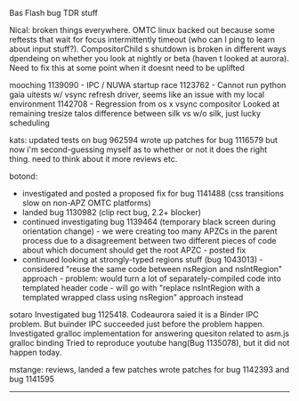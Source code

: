 Bas
        Flash bug
        TDR stuff



Nical:
        broken things everywhere.
        OMTC linux backed out because some reftests that wait for focus intermittently timeout (who can I ping to learn about input stuff?).
        CompositorChild s shutdown is broken in different ways dpendeing on whether you look at nightly or beta (haven t looked at aurora).
        Need to fix this at some point when it doesnt need to be uplifted



mooching
        1139090 - IPC / NUWA startup race
        1123762 - Cannot run python gaia uitests w/ vsync refresh driver, seems like an issue with my local environment
        1142708 - Regression from os x vsync compositor
        Looked at remaining tresize talos difference between silk vs w/o silk, just lucky scheduling



kats:
        updated tests on bug 962594
        wrote up patches for bug 1116579 but now i'm second-guessing myself as to whether or not it does the right thing. need to think about it more
        reviews etc.



botond:
  - investigated and posted a proposed fix for bug 1141488 (css transitions slow on non-APZ OMTC platforms)
  - landed bug 1130982 (clip rect bug, 2.2+ blocker)
  - continued investigating bug 1139464 (temporary black screen during orientation change)
         - we were creating too many APZCs in the parent process due to a disagreement between two different pieces of code about which document should get the root APZC
         - posted fix
  - continued looking at strongly-typed regions stuff (bug 1043013)
         - considered "reuse the same code between nsRegion and nsIntRegion" approach
            - problem: would turn a lot of separately-compiled code into templated header code
         - will go with "replace nsIntRegion with a templated wrapped class using nsRegion" approach instead



sotaro
        Investigated bug 1125418. Codeaurora saied it is a Binder IPC problem. But buinder IPC succeeded just before the problem happen.
        Investigated gralloc implementation for answering quesiton related to asm.js gralloc binding
        Tried to reproduce youtube hang(Bug 1135078), but it did not happen today.



mstange:
        reviews, landed a few patches
        wrote patches for bug 1142393 and bug 1141595



________________


